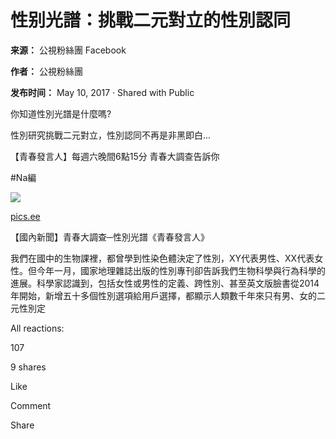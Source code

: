 # 性别光譜：挑戰二元對立的性別認同

**来源：** 公視粉絲團 Facebook

**作者：** 公視粉絲團

**发布时间：** May 10, 2017 · Shared with Public

你知道性別光譜是什麼嗎?

性別研究挑戰二元對立，性別認同不再是非黑即白...

【青春發言人】每週六晚間6點15分 青春大調查告訴你

#Na編

[![](https://external-sjc3-1.xx.fbcdn.net/emg1/v/t13/8979386570576117270?url=https%3A%2F%2Fi.ytimg.com%2Fvi%2FEWjWm9rm8l4%2Fmaxresdefault.jpg&fb_obo=1&utld=ytimg.com&stp=c0.5000x0.5000f_dst-jpg_flffffff_p500x261_q75_tt6&ccb=13-1&oh=06_Q399B2zwL-mzebknM-VDWBhX_6sYNJxUwzKuaSq6Roo8m3E&oe=67BEC3F2&_nc_sid=c97757)](https://l.facebook.com/l.php?u=http%3A%2F%2Fpics.ee%2Fv-933705&h=AT3LBE6pu63ZPlgwt2u_e0fZVNoOWF2QfU2HEWksMqudSRTc3im3Zkxuf_p4HmU7-lGdtGSOzUoU7yXkjr37oO5I0O4dtPtJgCNmzxeWmXW8XyhS4j7gpPwkTSq-H8r9ujrURM2N_xna&__tn__=H-R&c[0]=AT32hNbhKuem7JDKoac8sbQE7a1qc7DuKjrbV6-54R-dsC_Gio213imdsKhKOKZ0P8aEDyvY06cJyBdivEBgdY0HXWDdABTu-wIXSVPDFU6F-Vgw9dtNA6MlUkRFxGlDMg75oaa7O6LEjoLNY4CDTQKIHB7Ln3nwxZ__EBVPecpuqld5Pws055iL6G0J)

[pics.ee](https://l.facebook.com/l.php?u=http%3A%2F%2Fpics.ee%2Fv-933705&h=AT3LBE6pu63ZPlgwt2u_e0fZVNoOWF2QfU2HEWksMqudSRTc3im3Zkxuf_p4HmU7-lGdtGSOzUoU7yXkjr37oO5I0O4dtPtJgCNmzxeWmXW8XyhS4j7gpPwkTSq-H8r9ujrURM2N_xna&__tn__=%2CmH-R&c[0]=AT32hNbhKuem7JDKoac8sbQE7a1qc7DuKjrbV6-54R-dsC_Gio213imdsKhKOKZ0P8aEDyvY06cJyBdivEBgdY0HXWDdABTu-wIXSVPDFU6F-Vgw9dtNA6MlUkRFxGlDMg75oaa7O6LEjoLNY4CDTQKIHB7Ln3nwxZ__EBVPecpuqld5Pws055iL6G0J)

【國內新聞】青春大調查─性別光譜《青春發言人》

我們在國中的生物課裡，都曾學到性染色體決定了性別，XY代表男性、XX代表女性。但今年一月，國家地理雜誌出版的性別專刊卻告訴我們生物科學與行為科學的進展。科學家認識到，包括女性或男性的定義、跨性別、甚至英文版臉書從2014年開始，新增五十多個性別選項給用戶選擇，都顯示人類數千年來只有男、女的二元性別定

All reactions:

107

9 shares

Like

Comment

Share
